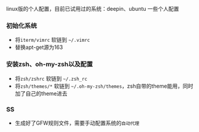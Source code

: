 linux版的个人配置，目前已试用过的系统：deepin、ubuntu
一些个人配置
### 初始化系统
* 将`iterm/vimrc` 软链到 `~/.vimrc`
* 替换apt-get源为163

### 安装zsh、oh-my-zsh以及配置
* 将`zsh/zshrc` 软链到 `~/.zsh_rc`
* 将`zsh/themes/*` 软链到 `~/.oh-my-zsh/themes`，zsh自带的theme能用，同时加了自己的theme进去

### SS
* 生成好了GFW规则文件，需要手动配置系统的`自动代理`

